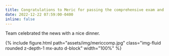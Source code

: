 ```yaml
---
title: Congratulations to Meric for passing the comprehensive exam and advancing to PhD candidacy! 
date: 2022-12-22 07:59:00-0400
inline: false
---
```


Team celebrated the news with a nice dinner.

{% include figure.html path="assets/img/mericcomp.jpg" class="img-fluid rounded z-depth-1 mx-auto d-block" width="100%" %}